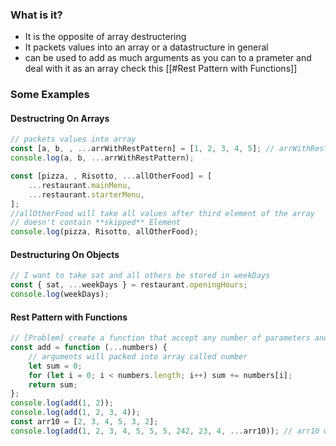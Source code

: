 ### What is it?

- It is the opposite of array destructering
- It packets values into an array or a datastructure in general
- can be used to add as much arguments as you can to a prameter and deal with it as an array check this [[#Rest Pattern with Functions]]

### Some Examples

#### Destructring On Arrays

```js
// packets values into array
const [a, b, , ...arrWithRestPattern] = [1, 2, 3, 4, 5]; // arrWithRestPattern=[allElements after last variable assigned];
console.log(a, b, ...arrWithRestPattern);

const [pizza, , Risotto, ...allOtherFood] = [
	...restaurant.mainMenu,
	...restaurant.starterMenu,
];
//allOtherFood will take all values after third element of the array
// doesn't contain **skipped** Element
console.log(pizza, Risotto, allOtherFood);
```

#### Destructuring On Objects

```js
// I want to take sat and all others be stored in weekDays
const { sat, ...weekDays } = restaurant.openingHours;
console.log(weekDays);
```

#### Rest Pattern with Functions

```js
// [Problem] create a function that accept any number of parameters and sum all of them
const add = function (...numbers) {
	// arguments will packed into array called number
	let sum = 0;
	for (let i = 0; i < numbers.length; i++) sum += numbers[i];
	return sum;
};
console.log(add(1, 2));
console.log(add(1, 2, 3, 4));
const arr10 = [2, 3, 4, 5, 3, 2];
console.log(add(1, 2, 3, 4, 5, 5, 5, 242, 23, 4, ...arr10)); // arr10 will be expeanded
```


